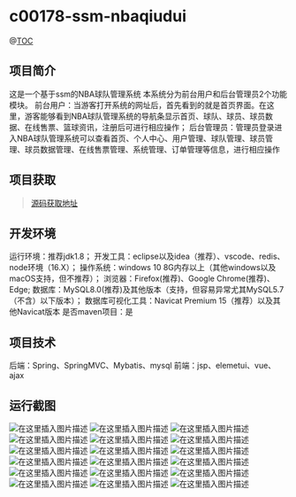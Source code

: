 # c00178-ssm-nbaqiudui
@[TOC](基于SSM的NBA球队管理系统（论文+PPT）)

## 项目简介
这是一个基于ssm的NBA球队管理系统
本系统分为前台用户和后台管理员2个功能模块。
前台用户：当游客打开系统的网址后，首先看到的就是首页界面。在这里，游客能够看到NBA球队管理系统的导航条显示首页、球队、球员、球员数据、在线售票、篮球资讯，注册后可进行相应操作；
后台管理员：管理员登录进入NBA球队管理系统可以查看首页、个人中心、用户管理、球队管理、球员管理、球员数据管理、在线售票管理、系统管理、订单管理等信息，进行相应操作




## 项目获取
> [源码获取地址](http://www.manoncode.cn/details?id=178)

 
## 开发环境

运行环境：推荐jdk1.8；
开发工具：eclipse以及idea（推荐）、vscode、redis、node环境（16.X）；
操作系统：windows 10 8G内存以上（其他windows以及macOS支持，但不推荐）；
浏览器：Firefox(推荐)、Google Chrome(推荐)、Edge;
数据库：MySQL8.0(推荐)及其他版本（支持，但容易异常尤其MySQL5.7（不含）以下版本）；
数据库可视化工具：Navicat Premium 15（推荐）以及其他Navicat版本
是否maven项目：是

## 项目技术
 
后端：Spring、SpringMVC、Mybatis、mysql
前端：jsp、elemetui、vue、ajax
## 运行截图
![在这里插入图片描述](https://img-blog.csdnimg.cn/direct/b59e4d7974df4b7ea83034da11979357.png#pic_center)
![在这里插入图片描述](https://img-blog.csdnimg.cn/direct/7e6c01e5b1ad4891b953fcd84d83abae.png#pic_center)
![在这里插入图片描述](https://img-blog.csdnimg.cn/direct/eb874c44672a4f008e6935bd73387b9d.png#pic_center)
![在这里插入图片描述](https://img-blog.csdnimg.cn/direct/8423c96a189e43b8b3288dc441e37627.png#pic_center)
![在这里插入图片描述](https://img-blog.csdnimg.cn/direct/5ea74ab6719a4aa98174a6cdac48dff6.png#pic_center)
![在这里插入图片描述](https://img-blog.csdnimg.cn/direct/34b3ba186faa4c23932597766d7ffd05.png#pic_center)
![在这里插入图片描述](https://img-blog.csdnimg.cn/direct/5e5bbc017a7d44c1aefd916c19b4317d.png#pic_center)
![在这里插入图片描述](https://img-blog.csdnimg.cn/direct/99a53fc125114acabea039883f3c390f.png#pic_center)
![在这里插入图片描述](https://img-blog.csdnimg.cn/direct/a2d5d42774384e3d851248e564bda960.png#pic_center)
![在这里插入图片描述](https://img-blog.csdnimg.cn/direct/c4b0d6f005514222b9f6f03fdc491084.png#pic_center)
![在这里插入图片描述](https://img-blog.csdnimg.cn/direct/2211e3432d0e438a8cce98321e0c1b3c.png#pic_center)
![在这里插入图片描述](https://img-blog.csdnimg.cn/direct/6fdfab25c06d413e859f5d49717ebd7a.png#pic_center)
![在这里插入图片描述](https://img-blog.csdnimg.cn/direct/7eef8aa6755f45a0b6e5b5734b9807fa.png#pic_center)
![在这里插入图片描述](https://img-blog.csdnimg.cn/direct/03720ed3028f4771a1dea7b20fed155d.png#pic_center)
![在这里插入图片描述](https://img-blog.csdnimg.cn/direct/974d5d5e62724060a3bde52bb676bfb8.png#pic_center)
![在这里插入图片描述](https://img-blog.csdnimg.cn/direct/a7f3e46a3b56411987b6e70466be0aa7.png#pic_center)
![在这里插入图片描述](https://img-blog.csdnimg.cn/direct/0c7087e326114923a306b7da58f8c96c.png#pic_center)
![在这里插入图片描述](https://img-blog.csdnimg.cn/direct/adffb3df16964be7a78df14f70f8738b.png#pic_center)

